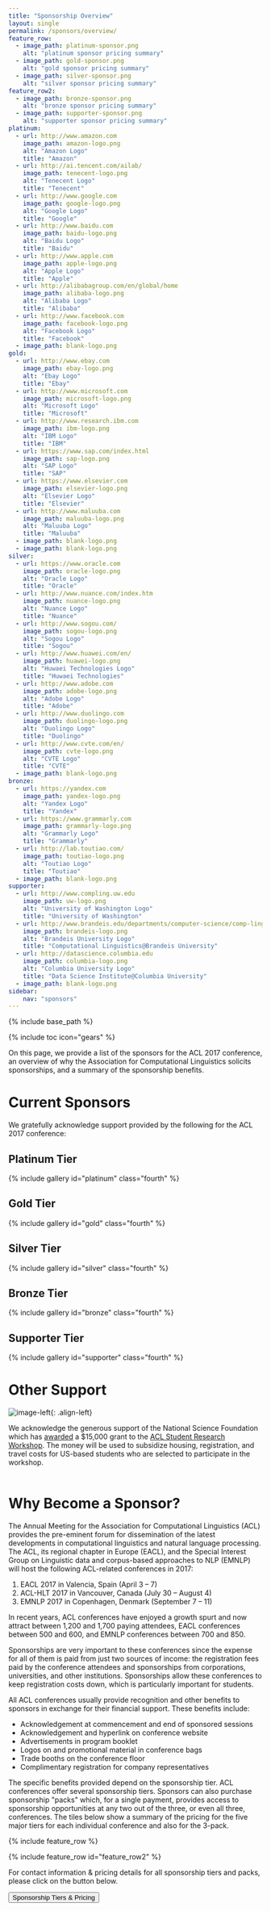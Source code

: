 ```yaml
---
title: "Sponsorship Overview"
layout: single
permalink: /sponsors/overview/
feature_row:
  - image_path: platinum-sponsor.png
    alt: "platinum sponsor pricing summary"
  - image_path: gold-sponsor.png
    alt: "gold sponsor pricing summary"
  - image_path: silver-sponsor.png
    alt: "silver sponsor pricing summary"
feature_row2:
  - image_path: bronze-sponsor.png
    alt: "bronze sponsor pricing summary"
  - image_path: supporter-sponsor.png
    alt: "supporter sponsor pricing summary"
platinum:
  - url: http://www.amazon.com
    image_path: amazon-logo.png
    alt: "Amazon Logo"
    title: "Amazon"
  - url: http://ai.tencent.com/ailab/
    image_path: tenecent-logo.png
    alt: "Tenecent Logo"
    title: "Tenecent"
  - url: http://www.google.com
    image_path: google-logo.png
    alt: "Google Logo"
    title: "Google"
  - url: http://www.baidu.com
    image_path: baidu-logo.png
    alt: "Baidu Logo"
    title: "Baidu"
  - url: http://www.apple.com
    image_path: apple-logo.png
    alt: "Apple Logo"
    title: "Apple"
  - url: http://alibabagroup.com/en/global/home
    image_path: alibaba-logo.png
    alt: "Alibaba Logo"
    title: "Alibaba"
  - url: http://www.facebook.com
    image_path: facebook-logo.png
    alt: "Facebook Logo"
    title: "Facebook"
  - image_path: blank-logo.png
gold:
  - url: http://www.ebay.com
    image_path: ebay-logo.png
    alt: "Ebay Logo"
    title: "Ebay"
  - url: http://www.microsoft.com
    image_path: microsoft-logo.png
    alt: "Microsoft Logo"
    title: "Microsoft"
  - url: http://www.research.ibm.com
    image_path: ibm-logo.png
    alt: "IBM Logo"
    title: "IBM"
  - url: https://www.sap.com/index.html
    image_path: sap-logo.png
    alt: "SAP Logo"
    title: "SAP"
  - url: https://www.elsevier.com
    image_path: elsevier-logo.png
    alt: "Elsevier Logo"
    title: "Elsevier"
  - url: http://www.maluuba.com
    image_path: maluuba-logo.png
    alt: "Maluuba Logo"
    title: "Maluuba"
  - image_path: blank-logo.png
  - image_path: blank-logo.png
silver:
  - url: https://www.oracle.com
    image_path: oracle-logo.png
    alt: "Oracle Logo"
    title: "Oracle"
  - url: http://www.nuance.com/index.htm
    image_path: nuance-logo.png
    alt: "Nuance Logo"
    title: "Nuance"
  - url: http://www.sogou.com/
    image_path: sogou-logo.png
    alt: "Sogou Logo"
    title: "Sogou"
  - url: http://www.huawei.com/en/
    image_path: huawei-logo.png
    alt: "Huwaei Technologies Logo"
    title: "Huwaei Technologies"
  - url: http://www.adobe.com
    image_path: adobe-logo.png
    alt: "Adobe Logo"
    title: "Adobe"
  - url: http://www.duolingo.com
    image_path: duolingo-logo.png
    alt: "Duolingo Logo"
    title: "Duolingo"
  - url: http://www.cvte.com/en/
    image_path: cvte-logo.png
    alt: "CVTE Logo"
    title: "CVTE"
  - image_path: blank-logo.png
bronze:
  - url: https://yandex.com
    image_path: yandex-logo.png
    alt: "Yandex Logo"
    title: "Yandex"
  - url: https://www.grammarly.com
    image_path: grammarly-logo.png
    alt: "Grammarly Logo"
    title: "Grammarly"
  - url: http://lab.toutiao.com/ 
    image_path: toutiao-logo.png
    alt: "Toutiao Logo"
    title: "Toutiao"
  - image_path: blank-logo.png
supporter:
  - url: http://www.compling.uw.edu
    image_path: uw-logo.png
    alt: "University of Washington Logo"
    title: "University of Washington"
  - url: http://www.brandeis.edu/departments/computer-science/comp-linguistics/
    image_path: brandeis-logo.png
    alt: "Brandeis University Logo"
    title: "Computational Linguistics@Brandeis University"
  - url: http://datascience.columbia.edu
    image_path: columbia-logo.png
    alt: "Columbia University Logo"
    title: "Data Science Institute@Columbia University"
  - image_path: blank-logo.png
sidebar: 
    nav: "sponsors"
---
```

{% include base_path %}

{% include toc icon="gears" %}

On this page, we provide a list of the sponsors for the ACL 2017 conference, an overview of why the Association for Computational Linguistics solicits sponsorships, and a summary of the sponsorship benefits.

# Current Sponsors

We gratefully acknowledge support provided by the following for the ACL 2017 conference:

## Platinum Tier

{% include gallery id="platinum" class="fourth" %}

## Gold Tier

{% include gallery id="gold" class="fourth" %}

## Silver Tier

{% include gallery id="silver" class="fourth" %}

## Bronze Tier

{% include gallery id="bronze" class="fourth" %}

## Supporter Tier

{% include gallery id="supporter" class="fourth" %}

# Other Support

![image-left](/images/nsf-logo.jpg){: .align-left}

We acknowledge the generous support of the National Science Foundation which has [awarded](https://www.nsf.gov/awardsearch/showAward?AWD_ID=1714855&HistoricalAwards=false) a $15,000 grant to the [ACL Student Research Workshop](https://sites.google.com/site/aclsrw2017/). The money will be used to subsidize housing, registration, and travel costs for US-based students who are selected to participate in the workshop. 
<br/><br/>

# Why Become a Sponsor?
The Annual Meeting for the Association for Computational Linguistics (ACL) provides the pre-eminent forum for dissemination of the latest developments in computational linguistics and natural language processing.  The ACL, its regional chapter in Europe (EACL), and the Special Interest Group on  Linguistic data and corpus-based approaches to NLP (EMNLP) will host the following ACL-related conferences in 2017:

 1. EACL 2017 in Valencia, Spain (April 3 &ndash; 7)
 2. ACL-HLT 2017 in Vancouver, Canada (July 30 &ndash; August 4)
 3. EMNLP 2017 in Copenhagen, Denmark (September 7 &ndash; 11)

In recent years, ACL conferences have enjoyed a growth spurt and now attract between 1,200 and 1,700 paying attendees, EACL conferences between 500 and 600, and EMNLP conferences between 700 and 850.

Sponsorships are very important to these conferences since the expense for all of them is paid from just two sources of income: the registration fees paid by the conference attendees and sponsorships from corporations, universities, and other institutions. Sponsorships allow these conferences to keep registration costs down, which is particularly important for students.

All ACL conferences usually provide recognition and other benefits to sponsors in exchange for their financial support. These benefits include:

- Acknowledgement at commencement and end of sponsored sessions 
- Acknowledgement and hyperlink on conference website
- Advertisements in program booklet
- Logos on and promotional material in conference bags
- Trade booths on the conference floor
- Complimentary registration for company representatives

The specific benefits provided depend on the sponsorship tier. ACL conferences offer several sponsorship tiers. Sponsors can also purchase sponsorship "packs" which, for a single payment, provides access to sponsorship opportunities at any two out of the three, or even all three, conferences. The tiles below show a summary of the pricing for the five major tiers for each individual conference and also for the 3-pack. 

{% include feature_row %}

{% include feature_row id="feature_row2" %}

For contact information &amp; pricing details for all sponsorship tiers and packs, please click on the button below.

<div class="text-center"> 
<a href="/sponsors/benefits/"><button class="btn btn--large btn--inverse">Sponsorship Tiers &amp; Pricing</button></a>
</div>
<br/>
